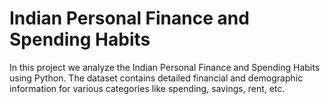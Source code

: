 # Indian Personal Finance and Spending Habits
In this project we analyze the Indian Personal Finance and Spending Habits using Python. The dataset contains detailed financial and demographic information for various categories like spending, savings, rent, etc.
